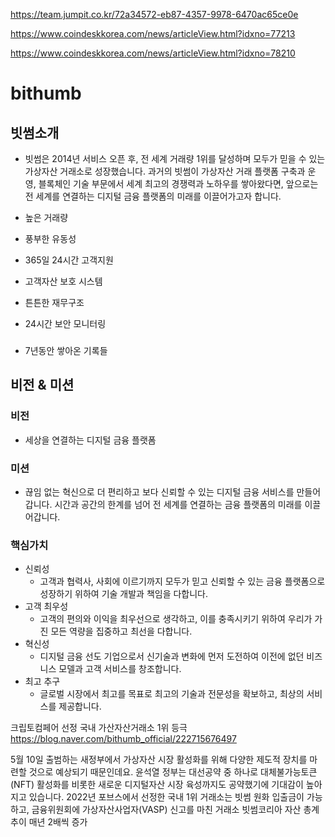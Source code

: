 

https://team.jumpit.co.kr/72a34572-eb87-4357-9978-6470ac65ce0e

https://www.coindeskkorea.com/news/articleView.html?idxno=77213

https://www.coindeskkorea.com/news/articleView.html?idxno=78210

# bithumb

## 빗썸소개

- 빗썸은 2014년 서비스 오픈 후, 전 세계 거래량 1위를 달성하며 모두가 믿을 수 있는 가상자산 거래소로 성장했습니다.
과거의 빗썸이 가상자산 거래 플랫폼 구축과 운영, 블록체인 기술 부문에서 세계 최고의 경쟁력과 노하우를 쌓아왔다면, 앞으로는 전 세계를 연결하는 디지털 금융 플랫폼의 미래를 이끌어가고자 합니다.

- 높은 거래량
- 풍부한 유동성
- 365일 24시간 고객지원
- 고객자산 보호 시스템
- 튼튼한 재무구조
- 24시간 보안 모니터링

###

- 7년동안 쌓아온 기록들


## 비전 & 미션

### 비전

- 세상을 연결하는 디지털 금융 플랫폼

### 미션

- 끊임 없는 혁신으로 더 편리하고 보다 신뢰할 수 있는 디지털 금융 서비스를 만들어갑니다. 시간과 공간의 한계를 넘어 전 세계를 연결하는 금융 플랫폼의 미래를 이끌어갑니다.

### 핵심가치

- 신뢰성
  - 고객과 협력사, 사회에 이르기까지 모두가 믿고 신뢰할 수 있는 금융 플랫폼으로 성장하기 위하여 기술 개발과 책임을 다합니다.
- 고객 최우성
  - 고객의 편의와 이익을 최우선으로 생각하고, 이를 충족시키기 위하여 우리가 가진 모든 역량을 집중하고 최선을 다합니다.
- 혁신성
  - 디지털 금융 선도 기업으로서 신기술과 변화에 먼저 도전하여 이전에 없던 비즈니스 모델과 고객 서비스를 창조합니다.
- 최고 추구
  - 글로벌 시장에서 최고를 목표로 최고의 기술과 전문성을 확보하고, 최상의 서비스를 제공합니다.



크립토컴페어 선정 국내 가산자산거래소 1위 등극
https://blog.naver.com/bithumb_official/222715676497

5월 10일 출범하는 새정부에서 가상자산 시장 활성화를 위해 다양한 제도적 장치를 마련할 것으로 예상되기 때문인데요. 윤석열 정부는 대선공약 중 하나로 대체불가능토큰(NFT) 활성화를 비롯한 새로운 디지털자산 시장 육성까지도 공약했기에 기대감이 높아지고 있습니다.
2022년 포브스에서 선정한 국내 1위 거래소는 빗썸
원화 입출금이 가능하고, 금융위원회에 가상자산사업자(VASP) 신고를 마친 거래소
빗썸코리아 자산 총계 추이 매년 2배씩 증가
